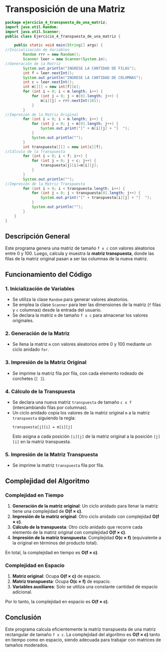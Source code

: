 # Transposición de una Matriz

```java
package ejercicio_4_transpuesta_de_una_matriz;
import java.util.Random;
import java.util.Scanner;
public class Ejercicio_4_Transpuesta_de_una_matriz {

    public static void main(String[] args) {
//Inicialización de Variables
        Random rrr = new Random();
        Scanner leer = new Scanner(System.in);
//Generación de la Matriz
        System.out.println("INGRESE LA CANTIDAD DE FILAS");
        int f = leer.nextInt();
        System.out.println("INGRESE LA CANTIDAD DE COLUMNAS");
        int c = leer.nextInt();
        int m[][] = new int[f][c];
        for (int i = 0; i < m.length; i++) {
            for (int j = 0; j < m[0].length; j++) {
                m[i][j] = rrr.nextInt(101);
            }
        }
//Impresión de la Matriz Original
        for (int i = 0; i < m.length; i++) {
            for (int j = 0; j < m[0].length; j++) {
                System.out.print("[" + m[i][j] + "]  ");
            }
            System.out.println("");
        }
        int transpuesta[][] = new int[c][f];
//Cálculo de la Transpuesta
        for (int i = 0; i < f; i++) {
            for (int j = 0; j < c; j++) {
                transpuesta[j][i]=m[i][j];
            }
        }
        System.out.println("");
//Impresión de la Matriz Transpuesta
        for (int i = 0; i < transpuesta.length; i++) {
            for (int j = 0; j < transpuesta[0].length; j++) {
                System.out.print("[" + transpuesta[i][j] + "]  ");
            }
            System.out.println("");
        }
    }
}
```

## Descripción General

Este programa genera una matriz de tamaño `f x c` con valores aleatorios entre 0 y 100. Luego, calcula y muestra la **matriz transpuesta**, donde las filas de la matriz original pasan a ser las columnas de la nueva matriz.

## Funcionamiento del Código

### 1. **Inicialización de Variables**
   - Se utiliza la clase `Random` para generar valores aleatorios.
   - Se emplea la clase `Scanner` para leer las dimensiones de la matriz (`f` filas y `c` columnas) desde la entrada del usuario.
   - Se declara la matriz `m` de tamaño `f x c` para almacenar los valores originales.

### 2. **Generación de la Matriz**
   - Se llena la matriz `m` con valores aleatorios entre 0 y 100 mediante un ciclo anidado `for`.

### 3. **Impresión de la Matriz Original**
   - Se imprime la matriz fila por fila, con cada elemento rodeado de corchetes (`[ ]`).

### 4. **Cálculo de la Transpuesta**
   - Se declara una nueva matriz `transpuesta` de tamaño `c x f` (intercambiando filas por columnas).
   - Un ciclo anidado copia los valores de la matriz original `m` a la matriz `transpuesta` siguiendo la regla:
     ```
     transpuesta[j][i] = m[i][j]
     ```
     Esto asigna a cada posición `[i][j]` de la matriz original a la posición `[j][i]` en la matriz transpuesta.

### 5. **Impresión de la Matriz Transpuesta**
   - Se imprime la matriz `transpuesta` fila por fila.

## Complejidad del Algoritmo

### Complejidad en Tiempo

1. **Generación de la matriz original**: Un ciclo anidado para llenar la matriz tiene una complejidad de **O(f × c)**.
2. **Impresión de la matriz original**: Otro ciclo anidado con complejidad **O(f × c)**.
3. **Cálculo de la transpuesta**: Otro ciclo anidado que recorre cada elemento de la matriz original con complejidad **O(f × c)**.
4. **Impresión de la matriz transpuesta**: Complejidad **O(c × f)** (equivalente a la original en términos del producto total).

En total, la complejidad en tiempo es **O(f × c)**.

### Complejidad en Espacio

1. **Matriz original**: Ocupa **O(f × c)** de espacio.
2. **Matriz transpuesta**: Ocupa **O(c × f)** de espacio.
3. **Variables auxiliares**: Solo se utiliza una constante cantidad de espacio adicional.

Por lo tanto, la complejidad en espacio es **O(f × c)**.

## Conclusión

Este programa calcula eficientemente la matriz transpuesta de una matriz rectangular de tamaño `f x c`. La complejidad del algoritmo es **O(f × c)** tanto en tiempo como en espacio, siendo adecuada para trabajar con matrices de tamaños moderados.

